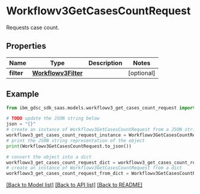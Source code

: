# Workflowv3GetCasesCountRequest

Requests case count.

## Properties

Name | Type | Description | Notes
------------ | ------------- | ------------- | -------------
**filter** | [**Workflowv3Filter**](Workflowv3Filter.md) |  | [optional] 

## Example

```python
from ibm_gdsc_sdk_saas.models.workflowv3_get_cases_count_request import Workflowv3GetCasesCountRequest

# TODO update the JSON string below
json = "{}"
# create an instance of Workflowv3GetCasesCountRequest from a JSON string
workflowv3_get_cases_count_request_instance = Workflowv3GetCasesCountRequest.from_json(json)
# print the JSON string representation of the object
print(Workflowv3GetCasesCountRequest.to_json())

# convert the object into a dict
workflowv3_get_cases_count_request_dict = workflowv3_get_cases_count_request_instance.to_dict()
# create an instance of Workflowv3GetCasesCountRequest from a dict
workflowv3_get_cases_count_request_from_dict = Workflowv3GetCasesCountRequest.from_dict(workflowv3_get_cases_count_request_dict)
```
[[Back to Model list]](../README.md#documentation-for-models) [[Back to API list]](../README.md#documentation-for-api-endpoints) [[Back to README]](../README.md)


